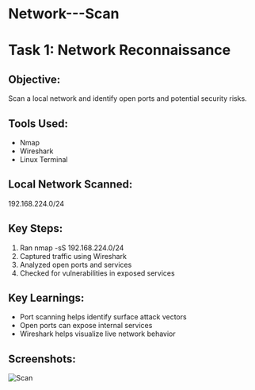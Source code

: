 # Network---Scan
# Task 1: Network Reconnaissance

## Objective:
Scan a local network and identify open ports and potential security risks.

## Tools Used:
- Nmap
- Wireshark
- Linux Terminal

## Local Network Scanned:
192.168.224.0/24

## Key Steps:
1. Ran nmap -sS 192.168.224.0/24
2. Captured traffic using Wireshark
3. Analyzed open ports and services
4. Checked for vulnerabilities in exposed services

## Key Learnings:
- Port scanning helps identify surface attack vectors
- Open ports can expose internal services
- Wireshark helps visualize live network behavior

## Screenshots:
![Scan](./wireshark.png)
